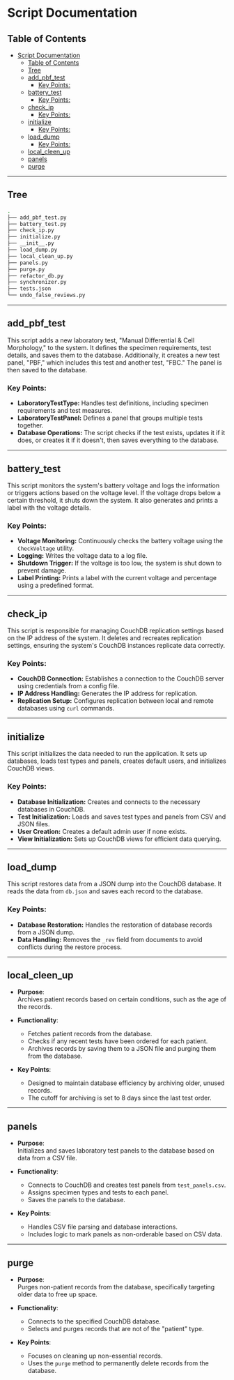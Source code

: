 # Script Documentation

## Table of Contents

- [Script Documentation](#script-documentation)
  - [Table of Contents](#table-of-contents)
  - [Tree](#tree)
  - [add\_pbf\_test](#add_pbf_test)
    - [Key Points:](#key-points)
  - [battery\_test](#battery_test)
    - [Key Points:](#key-points-1)
  - [check\_ip](#check_ip)
    - [Key Points:](#key-points-2)
  - [initialize](#initialize)
    - [Key Points:](#key-points-3)
  - [load\_dump](#load_dump)
    - [Key Points:](#key-points-4)
  - [local\_cleen\_up](#local_cleen_up)
  - [panels](#panels)
  - [purge](#purge)

---

## Tree

```bash
.
├── add_pbf_test.py
├── battery_test.py
├── check_ip.py
├── initialize.py
├── __init__.py
├── load_dump.py
├── local_clean_up.py
├── panels.py
├── purge.py
├── refactor_db.py
├── synchronizer.py
├── tests.json
└── undo_false_reviews.py
```

---

## add_pbf_test

This script adds a new laboratory test, "Manual Differential & Cell Morphology," to the system. It defines the specimen requirements, test details, and saves them to the database. Additionally, it creates a new test panel, "PBF," which includes this test and another test, "FBC." The panel is then saved to the database.

### Key Points:
- **LaboratoryTestType:** Handles test definitions, including specimen requirements and test measures.
- **LaboratoryTestPanel:** Defines a panel that groups multiple tests together.
- **Database Operations:** The script checks if the test exists, updates it if it does, or creates it if it doesn't, then saves everything to the database.

---

## battery_test

This script monitors the system's battery voltage and logs the information or triggers actions based on the voltage level. If the voltage drops below a certain threshold, it shuts down the system. It also generates and prints a label with the voltage details.

### Key Points:
- **Voltage Monitoring:** Continuously checks the battery voltage using the `CheckVoltage` utility.
- **Logging:** Writes the voltage data to a log file.
- **Shutdown Trigger:** If the voltage is too low, the system is shut down to prevent damage.
- **Label Printing:** Prints a label with the current voltage and percentage using a predefined format.

---

## check_ip

This script is responsible for managing CouchDB replication settings based on the IP address of the system. It deletes and recreates replication settings, ensuring the system's CouchDB instances replicate data correctly.

### Key Points:
- **CouchDB Connection:** Establishes a connection to the CouchDB server using credentials from a config file.
- **IP Address Handling:** Generates the IP address for replication.
- **Replication Setup:** Configures replication between local and remote databases using `curl` commands.

---

## initialize

This script initializes the data needed to run the application. It sets up databases, loads test types and panels, creates default users, and initializes CouchDB views.

### Key Points:
- **Database Initialization:** Creates and connects to the necessary databases in CouchDB.
- **Test Initialization:** Loads and saves test types and panels from CSV and JSON files.
- **User Creation:** Creates a default admin user if none exists.
- **View Initialization:** Sets up CouchDB views for efficient data querying.

---

## load_dump

This script restores data from a JSON dump into the CouchDB database. It reads the data from `db.json` and saves each record to the database.

### Key Points:
- **Database Restoration:** Handles the restoration of database records from a JSON dump.
- **Data Handling:** Removes the `_rev` field from documents to avoid conflicts during the restore process.

---

## local_cleen_up

- **Purpose**:  
  Archives patient records based on certain conditions, such as the age of the records.

- **Functionality**:  
  - Fetches patient records from the database.
  - Checks if any recent tests have been ordered for each patient.
  - Archives records by saving them to a JSON file and purging them from the database.

- **Key Points**:  
  - Designed to maintain database efficiency by archiving older, unused records.
  - The cutoff for archiving is set to 8 days since the last test order.

---

## panels

- **Purpose**:  
  Initializes and saves laboratory test panels to the database based on data from a CSV file.

- **Functionality**:  
  - Connects to CouchDB and creates test panels from `test_panels.csv`.
  - Assigns specimen types and tests to each panel.
  - Saves the panels to the database.

- **Key Points**:  
  - Handles CSV file parsing and database interactions.
  - Includes logic to mark panels as non-orderable based on CSV data.

---

## purge

- **Purpose**:  
  Purges non-patient records from the database, specifically targeting older data to free up space.

- **Functionality**:  
  - Connects to the specified CouchDB database.
  - Selects and purges records that are not of the "patient" type.

- **Key Points**:  
  - Focuses on cleaning up non-essential records.
  - Uses the `purge` method to permanently delete records from the database.